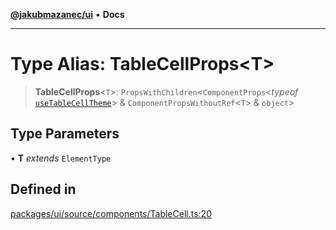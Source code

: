 [**@jakubmazanec/ui**](../README.md) • **Docs**

---

# Type Alias: TableCellProps\<T\>

> **TableCellProps**\<`T`\>: `PropsWithChildren`\<`ComponentProps`\<_typeof_
> [`useTableCellTheme`](../functions/useTableCellTheme.md)\> & `ComponentPropsWithoutRef`\<`T`\> &
> `object`\>

## Type Parameters

• **T** _extends_ `ElementType`

## Defined in

[packages/ui/source/components/TableCell.ts:20](https://github.com/jakubmazanec/tools/blob/39892a8d22e72fc5aa2b2aedf9320ac8bb26fd5d/packages/ui/source/components/TableCell.ts#L20)
